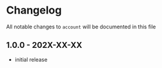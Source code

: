# Changelog

All notable changes to `account` will be documented in this file

## 1.0.0 - 202X-XX-XX

- initial release
